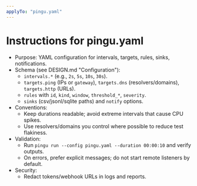 ```yaml
---
applyTo: "pingu.yaml"
---
```


# Instructions for pingu.yaml

- Purpose: YAML configuration for intervals, targets, rules, sinks, notifications.
- Schema (see DESIGN.md "Configuration"):
	- `intervals.*` (e.g., `2s`, `5s`, `10s`, `30s`).
	- `targets.ping` (IPs or `gateway`), `targets.dns` (resolvers/domains), `targets.http` (URLs).
	- `rules` with `id`, `kind`, `window`, `threshold_*`, `severity`.
	- `sinks` (csv/jsonl/sqlite paths) and `notify` options.
- Conventions:
	- Keep durations readable; avoid extreme intervals that cause CPU spikes.
	- Use resolvers/domains you control where possible to reduce test flakiness.
- Validation:
	- Run `pingu run --config pingu.yaml --duration 00:00:10` and verify outputs.
	- On errors, prefer explicit messages; do not start remote listeners by default.
- Security:
	- Redact tokens/webhook URLs in logs and reports.
